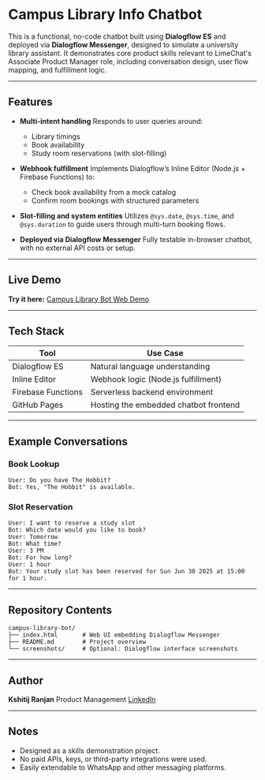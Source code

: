 # Campus Library Info Chatbot

This is a functional, no-code chatbot built using **Dialogflow ES** and deployed via **Dialogflow Messenger**, designed to simulate a university library assistant. It demonstrates core product skills relevant to LimeChat's Associate Product Manager role, including conversation design, user flow mapping, and fulfillment logic.

---

## Features

* **Multi-intent handling**
  Responds to user queries around:

  * Library timings
  * Book availability
  * Study room reservations (with slot-filling)

* **Webhook fulfillment**
  Implements Dialogflow’s Inline Editor (Node.js + Firebase Functions) to:

  * Check book availability from a mock catalog
  * Confirm room bookings with structured parameters

* **Slot-filling and system entities**
  Utilizes `@sys.date`, `@sys.time`, and `@sys.duration` to guide users through multi-turn booking flows.

* **Deployed via Dialogflow Messenger**
  Fully testable in-browser chatbot, with no external API costs or setup.

---

## Live Demo

**Try it here:**
[Campus Library Bot Web Demo](https://kshitij-ekantikashya.github.io/Campus-Lib-Bot/)

---

## Tech Stack

| Tool               | Use Case                              |
| ------------------ | ------------------------------------- |
| Dialogflow ES      | Natural language understanding        |
| Inline Editor      | Webhook logic (Node.js fulfillment)   |
| Firebase Functions | Serverless backend environment        |
| GitHub Pages       | Hosting the embedded chatbot frontend |

---

## Example Conversations

### Book Lookup

```
User: Do you have The Hobbit?
Bot: Yes, "The Hobbit" is available.
```

### Slot Reservation

```
User: I want to reserve a study slot
Bot: Which date would you like to book?
User: Tomorrow
Bot: What time?
User: 3 PM
Bot: For how long?
User: 1 hour
Bot: Your study slot has been reserved for Sun Jun 30 2025 at 15:00 for 1 hour.
```

---

## Repository Contents

```
campus-library-bot/
├── index.html       # Web UI embedding Dialogflow Messenger
├── README.md        # Project overview
└── screenshots/     # Optional: Dialogflow interface screenshots
```

---

## Author

**Kshitij Ranjan**
Product Management
[LinkedIn](https://linkedin.com/in/kshitij-ranjan21)

---

## Notes

* Designed as a skills demonstration project.
* No paid APIs, keys, or third-party integrations were used.
* Easily extendable to WhatsApp and other messaging platforms.
